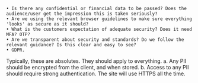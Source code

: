 	• Is there any confidential or financial data to be passed? Does the audience/user get the impression this is taken seriously?
	• Are we using the relevant browser guidelines to make sure everything 'looks' as secure as it should?
	• What is the customers expectation of adequate security? Does it need MFA? OTP?
	• Are we transparent about security and standards? Do we follow the relevant guidance? Is this clear and easy to see?
	• GDPR.

Typically, these are absolutes. They should apply to everything.
		a. Any PII should be encrypted from the client, and when stored.
		b. Access to any PII should require strong authentication.
The site will use HTTPS all the time.